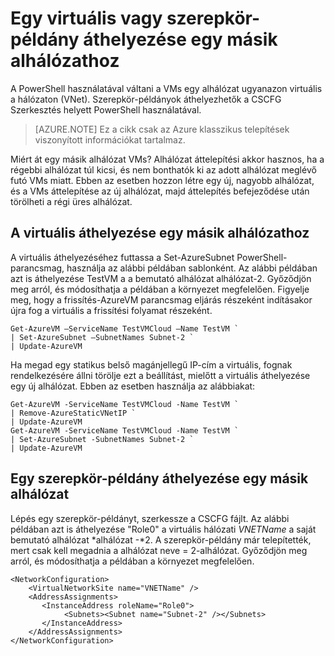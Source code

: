 <properties 
   pageTitle="Egy virtuális vagy szerepkör-példány áthelyezése egy másik alhálózathoz"
   description="Megtudhatja, hogy miként VMs és szerepkör-példányok áthelyezése egy másik alhálózat"
   services="virtual-network"
   documentationCenter="na"
   authors="jimdial"
   manager="carmonm"
   editor="tysonn" />
<tags 
   ms.service="virtual-network"
   ms.devlang="na"
   ms.topic="article"
   ms.tgt_pltfrm="na"
   ms.workload="infrastructure-services"
   ms.date="03/22/2016"
   ms.author="jdial" />

# <a name="how-to-move-a-vm-or-role-instance-to-a-different-subnet"></a>Egy virtuális vagy szerepkör-példány áthelyezése egy másik alhálózathoz

A PowerShell használatával váltani a VMs egy alhálózat ugyanazon virtuális a hálózaton (VNet). Szerepkör-példányok áthelyezhetők a CSCFG Szerkesztés helyett PowerShell használatával.

>[AZURE.NOTE] Ez a cikk csak az Azure klasszikus telepítések viszonyított információkat tartalmaz.

Miért át egy másik alhálózat VMs? Alhálózat áttelepítési akkor hasznos, ha a régebbi alhálózat túl kicsi, és nem bonthatók ki az adott alhálózat meglévő futó VMs miatt. Ebben az esetben hozzon létre egy új, nagyobb alhálózat, és a VMs áttelepítése az új alhálózat, majd áttelepítés befejeződése után törölheti a régi üres alhálózat.

## <a name="how-to-move-a-vm-to-another-subnet"></a>A virtuális áthelyezése egy másik alhálózathoz

A virtuális áthelyezéséhez futtassa a Set-AzureSubnet PowerShell-parancsmag, használja az alábbi példában sablonként. Az alábbi példában azt is áthelyezése TestVM a a bemutató alhálózat alhálózat-2. Győződjön meg arról, és módosíthatja a példában a környezet megfelelően. Figyelje meg, hogy a frissítés-AzureVM parancsmag eljárás részeként indításakor újra fog a virtuális a frissítési folyamat részeként.

    Get-AzureVM –ServiceName TestVMCloud –Name TestVM `
  	| Set-AzureSubnet –SubnetNames Subnet-2 `
  	| Update-AzureVM

Ha megad egy statikus belső magánjellegű IP-cím a virtuális, fognak rendelkezésére állni törölje ezt a beállítást, mielőtt a virtuális áthelyezése egy új alhálózat. Ebben az esetben használja az alábbiakat:

    Get-AzureVM -ServiceName TestVMCloud -Name TestVM `
  	| Remove-AzureStaticVNetIP `
  	| Update-AzureVM
    Get-AzureVM -ServiceName TestVMCloud -Name TestVM `
  	| Set-AzureSubnet -SubnetNames Subnet-2 `
  	| Update-AzureVM

## <a name="to-move-a-role-instance-to-another-subnet"></a>Egy szerepkör-példány áthelyezése egy másik alhálózat

Lépés egy szerepkör-példányt, szerkessze a CSCFG fájlt. Az alábbi példában azt is áthelyezése "Role0" a virtuális hálózati *VNETName* a saját bemutató alhálózat *alhálózat -*2. A szerepkör-példány már telepítették, mert csak kell megadnia a alhálózat neve = 2-alhálózat. Győződjön meg arról, és módosíthatja a példában a környezet megfelelően.

    <NetworkConfiguration>
        <VirtualNetworkSite name="VNETName" />
        <AddressAssignments>
           <InstanceAddress roleName="Role0">
                <Subnets><Subnet name="Subnet-2" /></Subnets>
           </InstanceAddress>
        </AddressAssignments>
    </NetworkConfiguration> 

